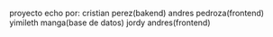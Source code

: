 
<title>tienda online</title>


proyecto echo por:
cristian perez(bakend)
andres pedroza(frontend)
yimileth manga(base de datos)
jordy andres(frontend)


